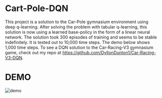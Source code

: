 # Cart-Pole-DQN
This project is a solution to the Car-Pole gymnasium environment using deep q-learning. After solving the problem with tabular q-learning, this solution is now using a learned base-policy in the form of a linear neural network. The solution took 300 episodes of training and seems to be stable indefinitely. It is tested out to 10,000 time steps. The demo below shows 1,000 time steps. To see a DQN solution to the Car-Racing-V3 gymnasium game, check out my repo at https://github.com/DyllonDunton1/Car-Racing-V3-DQN.

# DEMO
![demo](https://github.com/user-attachments/assets/66a0deca-2a4d-4ada-a0ed-bca4b5e87f08)
